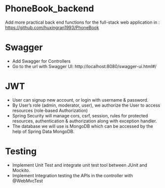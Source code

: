# PhoneBook_backend
Add more practical back end functions for the full-stack web application in : https://github.com/huxingran1993/PhoneBook

# Swagger
- Add Swagger for Controllers
- Go to the url with Swagger UI: http://localhost:8080/swagger-ui.html#/

# JWT
- User can signup new account, or login with username & password.
- By User’s role (admin, moderator, user), we authorize the User to access resources (role-based Authorization)
- Spring Security will manage cors, csrf, session, rules for protected resources, authentication & authorization along with exception handler.
- The database we will use is MongoDB which can be accessed by the help of Spring Data MongoDB.

# Testing
- Implement Unit Test and integrate unit test tool between JUnit and Mockito.
- Implement Integration testing the APIs in the controller with @WebMvcTest
